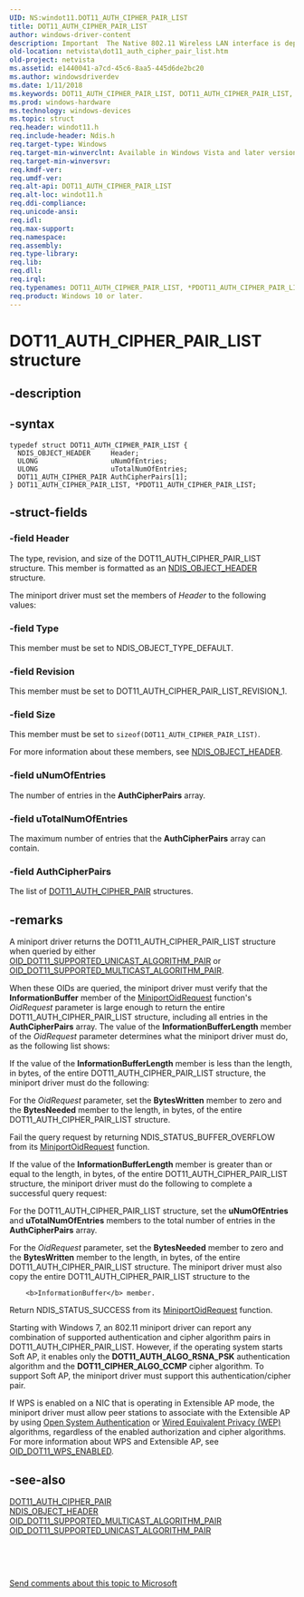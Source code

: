 ```yaml
---
UID: NS:windot11.DOT11_AUTH_CIPHER_PAIR_LIST
title: DOT11_AUTH_CIPHER_PAIR_LIST
author: windows-driver-content
description: Important  The Native 802.11 Wireless LAN interface is deprecated in Windows 10 and later.
old-location: netvista\dot11_auth_cipher_pair_list.htm
old-project: netvista
ms.assetid: e1440041-a7cd-45c6-8aa5-445d6de2bc20
ms.author: windowsdriverdev
ms.date: 1/11/2018
ms.keywords: DOT11_AUTH_CIPHER_PAIR_LIST, DOT11_AUTH_CIPHER_PAIR_LIST, *PDOT11_AUTH_CIPHER_PAIR_LIST
ms.prod: windows-hardware
ms.technology: windows-devices
ms.topic: struct
req.header: windot11.h
req.include-header: Ndis.h
req.target-type: Windows
req.target-min-winverclnt: Available in Windows Vista and later versions of the Windows operating   systems.
req.target-min-winversvr: 
req.kmdf-ver: 
req.umdf-ver: 
req.alt-api: DOT11_AUTH_CIPHER_PAIR_LIST
req.alt-loc: windot11.h
req.ddi-compliance: 
req.unicode-ansi: 
req.idl: 
req.max-support: 
req.namespace: 
req.assembly: 
req.type-library: 
req.lib: 
req.dll: 
req.irql: 
req.typenames: DOT11_AUTH_CIPHER_PAIR_LIST, *PDOT11_AUTH_CIPHER_PAIR_LIST
req.product: Windows 10 or later.
---
```


# DOT11_AUTH_CIPHER_PAIR_LIST structure



## -description

## -syntax

````
typedef struct DOT11_AUTH_CIPHER_PAIR_LIST {
  NDIS_OBJECT_HEADER     Header;
  ULONG                  uNumOfEntries;
  ULONG                  uTotalNumOfEntries;
  DOT11_AUTH_CIPHER_PAIR AuthCipherPairs[1];
} DOT11_AUTH_CIPHER_PAIR_LIST, *PDOT11_AUTH_CIPHER_PAIR_LIST;
````


## -struct-fields

### -field Header

The type, revision, and size of the DOT11_AUTH_CIPHER_PAIR_LIST structure. This member is
     formatted as an 
     <a href="..\ntddndis\ns-ntddndis-_ndis_object_header.md">NDIS_OBJECT_HEADER</a> structure.
     

The miniport driver must set the members of 
     <i>Header</i> to the following values:




### -field Type

This member must be set to NDIS_OBJECT_TYPE_DEFAULT.


### -field Revision

This member must be set to DOT11_AUTH_CIPHER_PAIR_LIST_REVISION_1.


### -field Size

This member must be set to 
       <code>sizeof(DOT11_AUTH_CIPHER_PAIR_LIST)</code>.

</dd>
</dl>
For more information about these members, see 
     <a href="..\ntddndis\ns-ntddndis-_ndis_object_header.md">NDIS_OBJECT_HEADER</a>.


### -field uNumOfEntries

The number of entries in the 
     <b>AuthCipherPairs</b> array.


### -field uTotalNumOfEntries

The maximum number of entries that the 
     <b>AuthCipherPairs</b> array can contain.


### -field AuthCipherPairs

The list of 
     <a href="..\wlantypes\ns-wlantypes-dot11_auth_cipher_pair.md">
     DOT11_AUTH_CIPHER_PAIR</a> structures.


## -remarks
A miniport driver returns the DOT11_AUTH_CIPHER_PAIR_LIST structure when queried by either 
    <a href="netvista.oid_dot11_supported_unicast_algorithm_pair">
    OID_DOT11_SUPPORTED_UNICAST_ALGORITHM_PAIR</a> or 
    <a href="netvista.oid_dot11_supported_multicast_algorithm_pair">
    OID_DOT11_SUPPORTED_MULTICAST_ALGORITHM_PAIR</a>.

When these OIDs are queried, the miniport driver must verify that the 
    <b>InformationBuffer</b> member of the 
    <a href="..\ndis\nc-ndis-miniport_oid_request.md">MiniportOidRequest</a> function's
    <i>OidRequest</i> parameter is large enough to return the entire DOT11_AUTH_CIPHER_PAIR_LIST structure,
    including all entries in the 
    <b>AuthCipherPairs</b> array. The value of the 
    <b>InformationBufferLength</b> member of the 
    <i>OidRequest</i> parameter determines what the miniport driver must do, as the following list shows:

If the value of the 
      <b>InformationBufferLength</b> member is less than the length, in bytes, of the entire
      DOT11_AUTH_CIPHER_PAIR_LIST structure, the miniport driver must do the following:

For the 
        <i>OidRequest</i> parameter, set the 
        <b>BytesWritten</b> member to zero and the 
        <b>BytesNeeded</b> member to the length, in bytes, of the entire DOT11_AUTH_CIPHER_PAIR_LIST
        structure.

Fail the query request by returning NDIS_STATUS_BUFFER_OVERFLOW from its 
        <a href="..\ndis\nc-ndis-miniport_oid_request.md">MiniportOidRequest</a> function.

If the value of the 
      <b>InformationBufferLength</b> member is greater than or equal to the length, in bytes, of the entire
      DOT11_AUTH_CIPHER_PAIR_LIST structure, the miniport driver must do the following to complete a
      successful query request:

For the DOT11_AUTH_CIPHER_PAIR_LIST structure, set the 
        <b>uNumOfEntries</b> and 
        <b>uTotalNumOfEntries</b> members to the total number of entries in the 
        <b>AuthCipherPairs</b> array.

For the 
        <i>OidRequest</i> parameter, set the 
        <b>BytesNeeded</b> member to zero and the 
        <b>BytesWritten</b> member to the length, in bytes, of the entire DOT11_AUTH_CIPHER_PAIR_LIST
        structure. The miniport driver must also copy the entire DOT11_AUTH_CIPHER_PAIR_LIST structure to the
        
        <b>InformationBuffer</b> member.

Return NDIS_STATUS_SUCCESS from its 
        <a href="..\ndis\nc-ndis-miniport_oid_request.md">MiniportOidRequest</a> function.

Starting with Windows 7, an 802.11 miniport driver can report any combination of supported
    authentication and cipher algorithm pairs in DOT11_AUTH_CIPHER_PAIR_LIST. However, if the operating
    system starts Soft AP, it enables only the 
    <b>DOT11_AUTH_ALGO_RSNA_PSK</b> authentication algorithm and the 
    <b>DOT11_CIPHER_ALGO_CCMP</b> cipher algorithm. To support Soft AP, the miniport driver must support this
    authentication/cipher pair.

If WPS is enabled on a NIC that is operating in Extensible AP mode, the miniport driver must allow
    peer stations to associate with the Extensible AP by using 
    <a href="https://msdn.microsoft.com/f07d2d77-ccaf-4599-b59e-6ea4ecf55e0f">Open System Authentication</a> or 
    <a href="https://msdn.microsoft.com/41dd280b-e54c-4233-8051-45e7b1284d1d">Wired Equivalent Privacy (WEP)</a> algorithms, regardless of
    the enabled authorization and cipher algorithms. For more information about WPS and Extensible AP, see 
    <a href="https://msdn.microsoft.com/library/windows/hardware/ff569436">OID_DOT11_WPS_ENABLED</a>.


## -see-also
<dl>
<dt>
<a href="..\wlantypes\ns-wlantypes-dot11_auth_cipher_pair.md">DOT11_AUTH_CIPHER_PAIR</a>
</dt>
<dt>
<a href="..\ntddndis\ns-ntddndis-_ndis_object_header.md">NDIS_OBJECT_HEADER</a>
</dt>
<dt>
<a href="netvista.oid_dot11_supported_multicast_algorithm_pair">
   OID_DOT11_SUPPORTED_MULTICAST_ALGORITHM_PAIR</a>
</dt>
<dt>
<a href="netvista.oid_dot11_supported_unicast_algorithm_pair">
   OID_DOT11_SUPPORTED_UNICAST_ALGORITHM_PAIR</a>
</dt>
</dl>
 

 

<a href="mailto:wsddocfb@microsoft.com?subject=Documentation%20feedback [netvista\netvista]:%20DOT11_AUTH_CIPHER_PAIR_LIST structure%20 RELEASE:%20(1/11/2018)&amp;body=%0A%0APRIVACY STATEMENT%0A%0AWe use your feedback to improve the documentation. We don't use your email address for any other purpose, and we'll remove your email address from our system after the issue that you're reporting is fixed. While we're working to fix this issue, we might send you an email message to ask for more info. Later, we might also send you an email message to let you know that we've addressed your feedback.%0A%0AFor more info about Microsoft's privacy policy, see http://privacy.microsoft.com/en-us/default.aspx." title="Send comments about this topic to Microsoft">Send comments about this topic to Microsoft</a>

